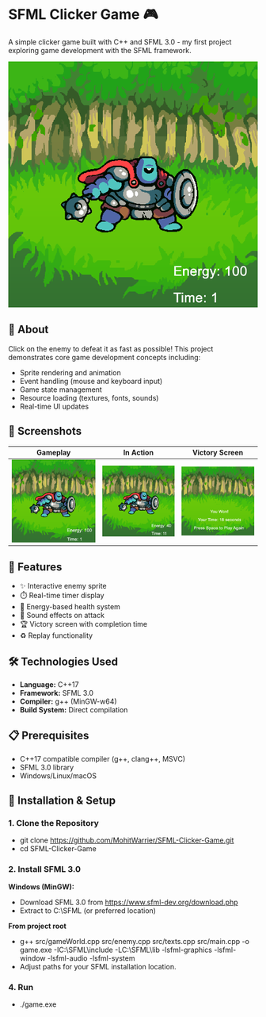 # SFML Clicker Game 🎮

A simple clicker game built with C++ and SFML 3.0 - my first project exploring game development with the SFML framework.

![Gameplay Screenshot](screenshots/gameplay1.png)

## 🎯 About

Click on the enemy to defeat it as fast as possible! This project demonstrates core game development concepts including:
- Sprite rendering and animation
- Event handling (mouse and keyboard input)
- Game state management
- Resource loading (textures, fonts, sounds)
- Real-time UI updates

## 📸 Screenshots

| Gameplay | In Action | Victory Screen |
|----------|-----------|----------------|
| ![Start](screenshots/gameplay1.png) | ![Mid-game](screenshots/gameplay2.png) | ![Win](screenshots/victory.png) |

## 🚀 Features

- ✨ Interactive enemy sprite
- ⏱️ Real-time timer display
- 💪 Energy-based health system
- 🎵 Sound effects on attack
- 🏆 Victory screen with completion time
- ♻️ Replay functionality

## 🛠️ Technologies Used

- **Language:** C++17
- **Framework:** SFML 3.0
- **Compiler:** g++ (MinGW-w64)
- **Build System:** Direct compilation

## 📋 Prerequisites

- C++17 compatible compiler (g++, clang++, MSVC)
- SFML 3.0 library
- Windows/Linux/macOS

## 🔧 Installation & Setup

### 1. Clone the Repository
- git clone https://github.com/MohitWarrier/SFML-Clicker-Game.git
- cd SFML-Clicker-Game

### 2. Install SFML 3.0
**Windows (MinGW):**
- Download SFML 3.0 from https://www.sfml-dev.org/download.php
- Extract to C:\SFML (or preferred location)

**From project root**
- g++ src/gameWorld.cpp src/enemy.cpp src/texts.cpp src/main.cpp -o game.exe -IC:\SFML\include -LC:\SFML\lib -lsfml-graphics -lsfml-window -lsfml-audio -lsfml-system
- Adjust paths for your SFML installation location.

### 4. Run
- ./game.exe
